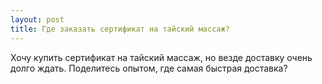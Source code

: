 ```yaml
---
layout: post 
title: Где заказать сертификат на тайский массаж? 
--- 
```

Хочу купить сертификат на тайский массаж, но везде доставку очень долго ждать. Поделитесь опытом, где самая быстрая доставка?